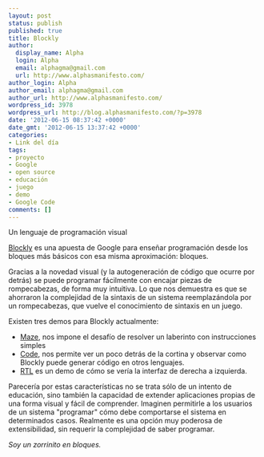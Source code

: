 ```yaml
---
layout: post
status: publish
published: true
title: Blockly
author:
  display_name: Alpha
  login: Alpha
  email: alphagma@gmail.com
  url: http://www.alphasmanifesto.com/
author_login: Alpha
author_email: alphagma@gmail.com
author_url: http://www.alphasmanifesto.com/
wordpress_id: 3978
wordpress_url: http://blog.alphasmanifesto.com/?p=3978
date: '2012-06-15 08:37:42 +0000'
date_gmt: '2012-06-15 13:37:42 +0000'
categories:
- Link del día
tags:
- proyecto
- Google
- open source
- educación
- juego
- demo
- Google Code
comments: []
---
```

Un lenguaje de programación visual


[Blockly](http://code.google.com/p/blockly/) es una apuesta de Google para enseñar programación desde los bloques más básicos con esa misma aproximación: bloques.

Gracias a la novedad visual (y la autogeneración de código que ocurre por detrás) se puede programar fácilmente con encajar piezas de rompecabezas, de forma muy intuitiva. Lo que nos demuestra es que se ahorraron la complejidad de la sintaxis de un sistema reemplazándola por un rompecabezas, que vuelve el conocimiento de sintaxis en un juego.

Existen tres demos para Blockly actualmente:

- [Maze](http://blockly-demo.appspot.com/blockly/demos/maze/index.html), nos impone el desafío de resolver un laberinto con instrucciones simples
- [Code](http://blockly-demo.appspot.com/blockly/demos/code/index.html), nos permite ver un poco detrás de la cortina y observar como Blockly puede generar código en otros lenguajes.
- [RTL](http://blockly-demo.appspot.com/blockly/demos/rtl/index.html) es un demo de cómo se vería la interfaz de derecha a izquierda.

Parecería por estas características no se trata sólo de un intento de educación, sino también la capacidad de extender aplicaciones propias de una forma visual y fácil de comprender. Imaginen permitirle a los usuarios de un sistema "programar" cómo debe comportarse el sistema en determinados casos. Realmente es una opción muy poderosa de extensibilidad, sin requerir la complejidad de saber programar.

_Soy un zorrinito en bloques._
